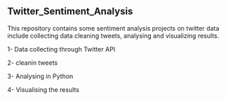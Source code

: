 ## Twitter_Sentiment_Analysis

This repository contains some sentiment analysis projects on twitter data include collecting data cleaning tweets, analysing and visualizing results.

1- Data collecting through Twitter API  

2- cleanin tweets 

3- Analysing in Python 

4- Visualising the results

